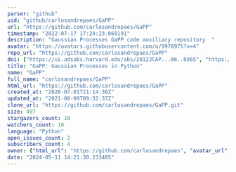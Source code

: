 ```yaml
---
parser: "github"
uid: "github/carlosandrepaes/GaPP"
url: "https://github.com/carlosandrepaes/GaPP"
timestamp: "2022-07-17 17:24:23.069191"
description: "Gaussian Processes GaPP code auxiliary repository  "
avatar: "https://avatars.githubusercontent.com/u/9978975?v=4"
repo_url: "https://github.com/carlosandrepaes/GaPP"
doi: ["https://ui.adsabs.harvard.edu/abs/2012JCAP...06..036S", "https://ui.adsabs.harvard.edu/abs/2013ascl.soft03027S/abstract"]
title: "GaPP: Gaussian Processes in Python"
name: "GaPP"
full_name: "carlosandrepaes/GaPP"
html_url: "https://github.com/carlosandrepaes/GaPP"
created_at: "2020-07-01T21:14:36Z"
updated_at: "2021-08-09T09:32:37Z"
clone_url: "https://github.com/carlosandrepaes/GaPP.git"
size: 497
stargazers_count: 10
watchers_count: 10
language: "Python"
open_issues_count: 2
subscribers_count: 4
owner: {"html_url": "https://github.com/carlosandrepaes", "avatar_url": "https://avatars.githubusercontent.com/u/9978975?v=4", "login": "carlosandrepaes", "type": "User"}
date: "2024-05-11 14:21:30.233485"
---
```

